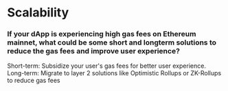 # Scalability

### If your dApp is experiencing high gas fees on Ethereum mainnet, what could be some short and longterm solutions to reduce the gas fees and improve user experience?

Short-term: Subsidize your user's gas fees for better user experience.
Long-term: Migrate to layer 2 solutions like Optimistic Rollups or ZK-Rollups to reduce gas fees
